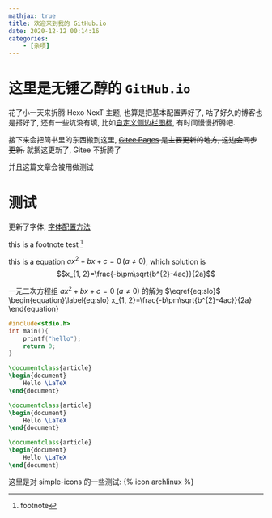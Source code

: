 ```yaml
---
mathjax: true
title: 欢迎来到我的 GitHub.io
date: 2020-12-12 00:14:16
categories: 
    - [杂项]
---
```

# 这里是无锤乙醇的 `GitHub.io`
花了小一天来折腾 Hexo NexT 主题, 也算是把基本配置弄好了, 咕了好久的博客也是搭好了, 还有一些坑没有填, 比如[自定义侧边栏图标](https://blog.dlzhang.com/posts/32/), 有时间慢慢折腾吧. 

接下来会把简书里的东西搬到这里, ~~[Gitee Pages](https://syvshc.gitee.io) 是主要更新的地方, 这边会同步更新.~~
就搁这更新了, Gitee 不折腾了

并且这篇文章会被用做测试

<!--more-->

# 测试

更新了字体, [字体配置方法](https://leay.net/2020/02/14/hexo-next-font/)

this is a footnote test [^1]

[^1]: footnote

this is a equation $ax^{2}+bx+c=0\,(a\ne 0)$, which solution is 
$$x_{1, 2}=\frac{-b\pm\sqrt{b^{2}-4ac}}{2a}$$ 

一元二次方程组 $ax^{2}+bx+c=0\ (a \ne 0)$ 的解为 $\eqref{eq:slo}$  
\begin{equation}\label{eq:slo}
    x_{1, 2}=\frac{-b\pm\sqrt{b^{2}-4ac}}{2a}
\end{equation}

```C
#include<stdio.h>
int main(){
    printf("hello");
    return 0;
}
```

```tex
\documentclass{article}
\begin{document}
    Hello \LaTeX
\end{document}
```

```tex
\documentclass{article}
\begin{document}
    Hello \LaTeX
\end{document}
```

```tex
\documentclass{article}
\begin{document}
    Hello \LaTeX
\end{document}
```

这里是对 simple-icons 的一些测试: {% icon archlinux %}